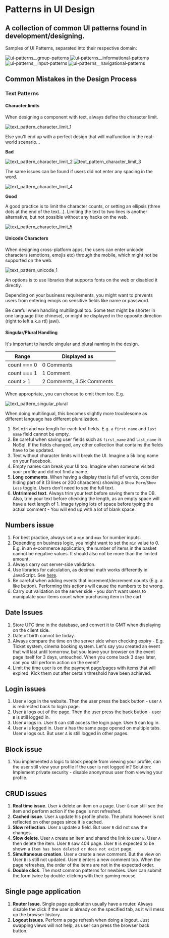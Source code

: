 # Patterns in UI Design

## A collection of common UI patterns found in development/designing.

Samples of UI Patterns, separated into their respective domain:


![ui-patterns__group-patterns](images/ui-patterns__group-patterns.png)
![ui-patterns__informational-patterns](images/ui-patterns__informational-patterns.png)
![ui-patterns__input-patterns](images/ui-patterns__input-patterns.png)
![ui-patterns__navigational-patterns](images/ui-patterns__navigational-patterns.png)



## Common Mistakes in the Design Process
### Text Patterns

#### Character limits

When designing a component with text, always define the character limit.

![text_pattern_character_limit_1](images/text_pattern_character_limit_1.png)

Else you'll end up with a perfect design that will malfunction in the real-world scenario...

**Bad**

![text_pattern_character_limit_2](images/text_pattern_character_limit_2.png)
![text_pattern_character_limit_3](images/text_pattern_character_limit_3.png)

The same issues can be found if users did not enter any spacing in the word.

![text_pattern_character_limit_4](images/text_pattern_character_limit_4.png)

**Good**

A good practice is to limit the character counts, or setting an ellipsis (three dots at the end of the text...).
Limiting the text to two lines is another alternative, but not possible without any hacks on the web.

![text_pattern_character_limit_5](images/text_pattern_character_limit_5.png)



#### Unicode Characters

When designing cross-platform apps, the users can enter unicode characters (emotions, emojis etc) through the mobile, which
might not be supported on the web.

![text_pattern_unicode_1](images/text_pattern_unicode_1.png)

An options is to use libraries that supports fonts on the web or disabled it directly. 

Depending on your business requirements, you might want to prevents users from entering emojis on sensitive fields like name or password. 

Be careful when handling multilingual too. Some text might be shorter in one language (like chinese), or might be displayed in the opposite direction (right to left a.k.a rtl) jawi).

#### Singular/Plural Handling

It's important to handle singular and plural naming in the design.

| Range | Displayed as | 
|-------|--------------|
| count === 0 | 0 Comments |
| count === 1 | 1 Comment |
| count > 1 | 2 Comments, 3.5k Comments |

When appropriate, you can choose to omit them too. E.g.

![text_pattern_singular_plural](images/text_pattern_singular_plural.png)

When doing multilingual, this becomes slightly more troublesome as different language has different pluralization. 

1. Set `min` and `max` length for each text fields. E.g. a `first name` and `last name` field cannot be empty.
2. Be careful when saving user fields such as `first_name` and `last_name` in NoSql. If the fields changed, any other collection that contains the fields have to be updated.
3. Text without character limits will break the UI. Imagine a 5k long name on your Facebook.
4. Empty names can break your UI too. Imagine when someone visited your profile and did not find a name.
5. __Long comments__. When having a display that is full of words, consider hiding part of it (3 lines or 200 characters) showing a `Show More`/`Show Less` toggle. Users don't need to see the full text.
6. __Untrimmed text__. Always trim your text before saving them to the DB. Also, trim your text before checking the length, as an empty space will have a text length of 1. Image typing lots of space before typing the actual comment - You will end up with a lot of blank space.

## Numbers issue

1. For best practice, always set a `min` and `max` for number inputs.
2. Depending on business logic, you might want to set the `min` value to 0. E.g. in an e-commerce application, the number of items in the basket cannot be negative values. It should also not be more than the limited amount.
3. Always carry out server-side validation.
4. Use libraries for calculation, as decimal math works differently in JavaScript. See [here](http://adripofjavascript.com/blog/drips/avoiding-problems-with-decimal-math-in-javascript.html).
5. Be careful when adding events that increment/decrement counts (E.g. a like button). Performing this actions will cause the numbers to be wrong.
6. Carry out validation on the server side - you don't want users to manipulate your items count when purchasing item in the cart.

## Date Issues

1. Store UTC time in the database, and convert it to GMT when displaying on the client side. 
2. Date of birth cannot be today.
3. Always compare the time on the server side when checking expiry - E.g. Ticket system, cinema booking system. Let's say you created an event that will last until tomorrow, but you leave your browser on the event page itself for 3 days, untouched. When you come back 3 days later, can you still perform action on the event?
4. Limit the time user is on the payment page/pages with items that will expired. Kick them out after certain threshold have been achieved.


## Login issues

1. User `A` logs in the website. Then the user press the back button - user `A` is redirected back to login page.
2. User `B` logs out of the page. Then the user press the back button - user `B` is still logged in.
3. User `A` logs in. User `B` can still access the login page. User `B` can log in.
4. User `A` is logged in. User `A` has the same page opened on multiple tabs. User `A` logs out. But user `A` is still logged in other pages.

## Block issue

1. You implemented a logic to block people from viewing your profile, can the user still view your profile if the user is not logged in? Solution: Implement private security - disable anonymous user from viewing your profile.


## CRUD issues

1. __Real time issue__. User `A` delete an item on a page. User `B` can still see the item and perform action if the page is not refreshed.
2. __Cached issue__. User `A` update his profile photo. The photo however is not reflected on other pages since it is cached.
3. __Slow reflection__. User `A` update a field. But user `B` did not saw the changes.
4. __Slow delete__. User `A` create an item and shared the link to user `B`. User `A` then delete the item. User `B` saw 404 page. User `B` is expected to be shown a `Item has been deleted or does not exist` page.
5. __Simultaneous creation__. User `A` create a new comment. But the view on User `B` is still not updated. User `B` enters a new comment too. When the page refreshes, the order of the items are not in the expected order.
6. __Double click__. The most common patterns for newbies. User can submit the form twice by double-clicking with their gaming mouse. 

## Single page application

1. __Router Issue__. Single page application usually have a router. Always disable the click if the user is already on the specified tab, as it will mess up the browser history.
2. __Logout issues__. Perform a page refresh when doing a logout. Just swapping views will not help, as user can press the browser back button.
